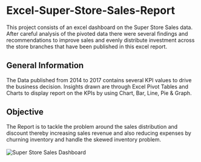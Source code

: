 # Excel-Super-Store-Sales-Report
This project consists of an excel dashboard on the Super Store Sales data. After careful analysis of the pivoted data there were several findings and recommendations to improve sales and evenly distribute investment across the store branches that have been published in this excel report.

## General Information
The Data published from 2014 to 2017 contains several KPI values to drive the business decision. Insights drawn are through Excel Pivot Tables and Charts to display report on the KPIs by using Chart, Bar, Line, Pie & Graph.

## Objective
The Report is to tackle the problem around the sales distribution and discount thereby increasing sales revenue and also reducing expenses by churning inventory and handle the skewed inventory problem.  
  <br />
![Super Store Sales Dashboard](https://github.com/PreetalM/Super-Store-Sales-Report/blob/main/Super-Store-Sales-Dashboard.jpg)
